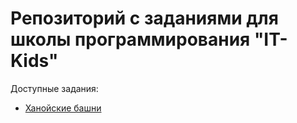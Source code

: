 # Репозиторий с заданиями для школы программирования "IT-Kids"
Доступные задания:
* [Ханойские башни](./hanoi-practice/README.md)
